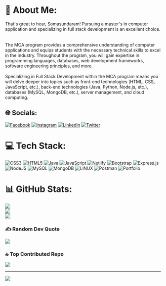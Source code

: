 # 💫 About Me:
That's great to hear, Somasundaram! Pursuing a master's in computer application and specializing in full stack development is an excellent choice.<br><br><br>The MCA program provides a comprehensive understanding of computer applications and equips students with the necessary technical skills to excel in the industry. Throughout the program, you will gain expertise in programming languages, databases, web development frameworks, software engineering principles, and more.<br><br>Specializing in Full Stack Development within the MCA program means you will delve deeper into topics such as front-end technologies (HTML, CSS, JavaScript, etc.), back-end technologies (Java, Python, Node.js, etc.), databases (MySQL, MongoDB, etc.), server management, and cloud computing.


## 🌐 Socials:
[![Facebook](https://img.shields.io/badge/Facebook-%231877F2.svg?logo=Facebook&logoColor=white)](https://facebook.com/Mathavan) [![Instagram](https://img.shields.io/badge/Instagram-%23E4405F.svg?logo=Instagram&logoColor=white)](https://instagram.com/_dmtirii_) [![LinkedIn](https://img.shields.io/badge/LinkedIn-%230077B5.svg?logo=linkedin&logoColor=white)](https://linkedin.com/in/somasundaramr5) [![Twitter](https://img.shields.io/badge/Twitter-%231DA1F2.svg?logo=Twitter&logoColor=white)](https://twitter.com/@Mathava85387913) 

# 💻 Tech Stack:
![CSS3](https://img.shields.io/badge/css3-%231572B6.svg?style=for-the-badge&logo=css3&logoColor=white) ![HTML5](https://img.shields.io/badge/html5-%23E34F26.svg?style=for-the-badge&logo=html5&logoColor=white) ![Java](https://img.shields.io/badge/java-%23ED8B00.svg?style=for-the-badge&logo=java&logoColor=white) ![JavaScript](https://img.shields.io/badge/javascript-%23323330.svg?style=for-the-badge&logo=javascript&logoColor=%23F7DF1E) ![Netlify](https://img.shields.io/badge/netlify-%23000000.svg?style=for-the-badge&logo=netlify&logoColor=#00C7B7) ![Bootstrap](https://img.shields.io/badge/bootstrap-%23563D7C.svg?style=for-the-badge&logo=bootstrap&logoColor=white) ![Express.js](https://img.shields.io/badge/express.js-%23404d59.svg?style=for-the-badge&logo=express&logoColor=%2361DAFB) ![NodeJS](https://img.shields.io/badge/node.js-6DA55F?style=for-the-badge&logo=node.js&logoColor=white) ![MySQL](https://img.shields.io/badge/mysql-%2300f.svg?style=for-the-badge&logo=mysql&logoColor=white) ![MongoDB](https://img.shields.io/badge/MongoDB-%234ea94b.svg?style=for-the-badge&logo=mongodb&logoColor=white) ![LINUX](https://img.shields.io/badge/Linux-FCC624?style=for-the-badge&logo=linux&logoColor=black) ![Postman](https://img.shields.io/badge/Postman-FF6C37?style=for-the-badge&logo=postman&logoColor=white) ![Portfolio](https://img.shields.io/badge/Portfolio-%23000000.svg?style=for-the-badge&logo=firefox&logoColor=#FF7139)
# 📊 GitHub Stats:
![](https://github-readme-stats.vercel.app/api?username=somasundaram24&theme=dark&hide_border=false&include_all_commits=true&count_private=true)<br/>
![](https://github-readme-streak-stats.herokuapp.com/?user=somasundaram24&theme=dark&hide_border=false)<br/>
![](https://github-readme-stats.vercel.app/api/top-langs/?username=somasundaram24&theme=dark&hide_border=false&include_all_commits=true&count_private=true&layout=compact)

### ✍️ Random Dev Quote
![](https://quotes-github-readme.vercel.app/api?type=horizontal&theme=radical)

### 🔝 Top Contributed Repo
![](https://github-contributor-stats.vercel.app/api?username=somasundaram24&limit=5&theme=dark&combine_all_yearly_contributions=true)

---
[![](https://visitcount.itsvg.in/api?id=somasundaram24&icon=0&color=0)](https://visitcount.itsvg.in)

<!-- Proudly created with GPRM ( https://gprm.itsvg.in ) -->
